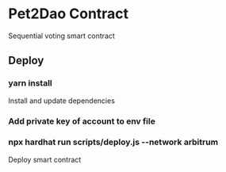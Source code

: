 # Pet2Dao Contract

Sequential voting smart contract

## Deploy

### yarn install

Install and update dependencies

### Add private key of account to env file

### npx hardhat run scripts/deploy.js --network arbitrum

Deploy smart contract
